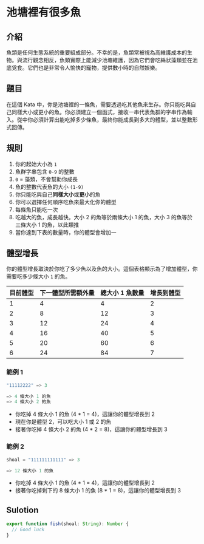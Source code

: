 # 池塘裡有很多魚

## 介紹

魚類是任何生態系統的重要組成部分。不幸的是，魚類常被視為高維護成本的生物。與流行觀念相反，魚類實際上能減少池塘維護，因為它們會吃絲狀藻類並在池底覓食。它們也是非常令人愉快的寵物，提供數小時的自然娛樂。

## 題目

在這個 Kata 中，你是池塘裡的一條魚，需要透過吃其他魚來生存。你只能吃與自己同樣大小或更小的魚。你必須建立一個函式，接收一串代表魚群的字串作為輸入。從中你必須計算出能吃掉多少條魚，最終你能成長到多大的體型，並以整數形式回傳。

## 規則

1. 你的起始大小為 `1`
2. 魚群字串包含 `0-9` 的整數
3. `0` = 藻類，不會幫助你成長
4. 魚的整數代表魚的大小 `(1-9)`
5. 你只能吃與自己**同樣大小**或**更小**的魚
6. 你可以選擇任何順序吃魚來最大化你的體型
7. 每條魚只能吃一次
8. 吃越大的魚，成長越快。大小 2 的魚等於兩條大小 1 的魚，大小 3 的魚等於三條大小 1 的魚，以此類推
9. 當你達到下表的數量時，你的體型會增加一

## 體型增長

你的體型增長取決於你吃了多少魚以及魚的大小。這個表格顯示為了增加體型，你需要吃多少條大小 `1` 的魚。

| 目前體型 | 下一體型所需額外量 | 總大小 1 魚數量 | 增長到體型 |
| -------- | ------------------ | --------------- | ---------- |
| 1        | 4                  | 4               | 2          |
| 2        | 8                  | 12              | 3          |
| 3        | 12                 | 24              | 4          |
| 4        | 16                 | 40              | 5          |
| 5        | 20                 | 60              | 6          |
| 6        | 24                 | 84              | 7          |

### 範例 1

```c
"11112222" => 3

=> 4 條大小 1 的魚
=> 4 條大小 2 的魚
```

- 你吃掉 4 條大小 1 的魚 (4 \* 1 = 4)，這讓你的體型增長到 2
- 現在你是體型 2，可以吃大小 1 或 2 的魚
- 接著你吃掉 4 條大小 2 的魚 (4 \* 2 = 8)，這讓你的體型增長到 3

### 範例 2

```c
shoal = "111111111111" => 3

=> 12 條大小 1 的魚
```

- 你吃掉 4 條大小 1 的魚 (4 \* 1 = 4)，這讓你的體型增長到 2
- 接著你吃掉剩下的 8 條大小 1 的魚 (8 \* 1 = 8)，這讓你的體型增長到 3

## Sulotion

```ts
export function fish(shoal: String): Number {
  // Good luck
}
```
